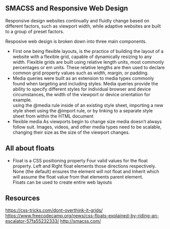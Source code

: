 ## SMACSS and Responsive Web Design
<!-- https://learn.shayhowe.com/advanced-html-css/responsive-web-design/ -->
  Responsive design websites continually and fluidly change based on different factors, such as viewport width, while adaptive websites are built to a group of preset factors. 

Resposive web design is broken down into three main components.<br>
 - First one being flexible layouts, is the practice of building the layout of a website with a flexible grid, capable of dynamically resizing to any width. Flexible grids are built using relative length units, most commonly percentages or em units. These relative lengths are then used to declare common grid property values such as width, margin, or padding.
 - Media queries were built as an extension to media types commonly found when targeting and including styles. Media queries provide the ability to specify different styles for individual browser and device circumstances, the width of the viewport or device orientation for example. <br> 
 using the @media rule inside of an existing style sheet, importing a new style sheet using the @import rule, or by linking to a separate style sheet from within the HTML document
 - flexible media As viewports begin to change size media doesn’t always follow suit. Images, videos, and other media types need to be scalable, changing their size as the size of the viewport changes.
## All about floats 
<!-- https://css-tricks.com/all-about-floats/ -->
- Float is a CSS positioning property
Four valid values for the float property. Left and Right float elements those directions respectively. None (the default) ensures the element will not float and Inherit which will assume the float value from that elements parent element.<br>
Floats can be used to create entire web layouts

## Resources 
https://css-tricks.com/dont-overthink-it-grids/
https://www.freecodecamp.org/news/css-floats-explained-by-riding-an-escalator-57fa55232333/
http://smacss.com/


